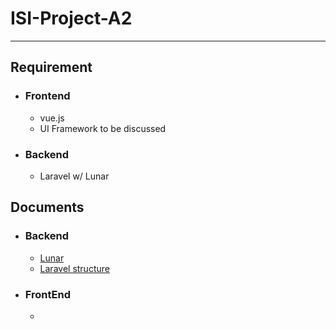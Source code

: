# ISI-Project-A2

---

## Requirement
- ### Frontend
    - vue.js
    - UI Framework to be discussed

- ### Backend
    - Laravel w/ Lunar

## Documents
- ### Backend
    - [Lunar](https://docs.lunarphp.io/)
    - [Laravel structure](https://learnku.com/docs/laravel/9.x)

- ### FrontEnd
    - 
